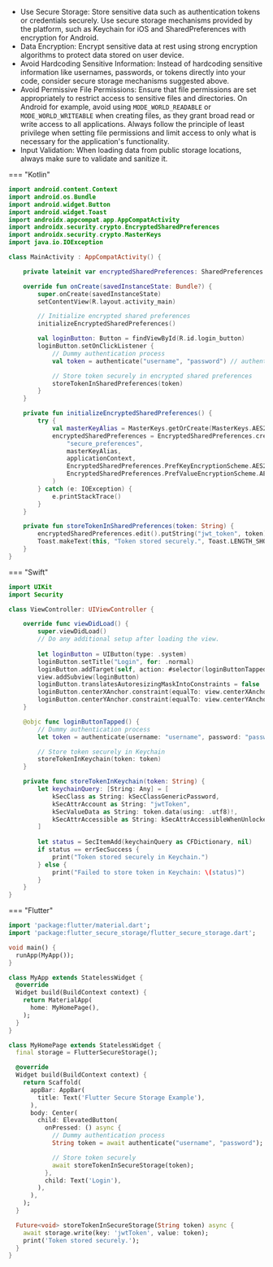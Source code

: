 - Use Secure Storage: Store sensitive data such as authentication tokens or credentials securely. Use secure storage mechanisms provided by the platform, such as Keychain for iOS and SharedPreferences with encryption for Android.
- Data Encryption: Encrypt sensitive data at rest using strong encryption algorithms to protect data stored on user device.
- Avoid Hardcoding Sensitive Information: Instead of hardcoding sensitive information like usernames, passwords, or tokens directly into your code, consider secure storage mechanisms suggested above.
- Avoid Permissive File Permissions: Ensure that file permissions are set appropriately to restrict access to sensitive files and directories. On Android for example, avoid using `MODE_WORLD_READABLE` or `MODE_WORLD_WRITEABLE` when creating files, as they grant broad read or write access to all applications. Always follow the principle of least privilege when setting file permissions and limit access to only what is necessary for the application's functionality.
- Input Validation: When loading data from public storage locations, always make sure to validate and sanitize it. 


=== "Kotlin"
  ```kotlin
  import android.content.Context
  import android.os.Bundle
  import android.widget.Button
  import android.widget.Toast
  import androidx.appcompat.app.AppCompatActivity
  import androidx.security.crypto.EncryptedSharedPreferences
  import androidx.security.crypto.MasterKeys
  import java.io.IOException
  
  class MainActivity : AppCompatActivity() {
  
      private lateinit var encryptedSharedPreferences: SharedPreferences
  
      override fun onCreate(savedInstanceState: Bundle?) {
          super.onCreate(savedInstanceState)
          setContentView(R.layout.activity_main)
  
          // Initialize encrypted shared preferences
          initializeEncryptedSharedPreferences()
  
          val loginButton: Button = findViewById(R.id.login_button)
          loginButton.setOnClickListener {
              // Dummy authentication process
              val token = authenticate("username", "password") // authentication logic
  
              // Store token securely in encrypted shared preferences
              storeTokenInSharedPreferences(token)
          }
      }
  
      private fun initializeEncryptedSharedPreferences() {
          try {
              val masterKeyAlias = MasterKeys.getOrCreate(MasterKeys.AES256_GCM_SPEC)
              encryptedSharedPreferences = EncryptedSharedPreferences.create(
                  "secure_preferences",
                  masterKeyAlias,
                  applicationContext,
                  EncryptedSharedPreferences.PrefKeyEncryptionScheme.AES256_SIV,
                  EncryptedSharedPreferences.PrefValueEncryptionScheme.AES256_GCM
              )
          } catch (e: IOException) {
              e.printStackTrace()
          }
      }
  
      private fun storeTokenInSharedPreferences(token: String) {
          encryptedSharedPreferences.edit().putString("jwt_token", token).apply()
          Toast.makeText(this, "Token stored securely.", Toast.LENGTH_SHORT).show()
      }
  }
  ```


=== "Swift"
  ```swift
  import UIKit
  import Security
  
  class ViewController: UIViewController {
  
      override func viewDidLoad() {
          super.viewDidLoad()
          // Do any additional setup after loading the view.
          
          let loginButton = UIButton(type: .system)
          loginButton.setTitle("Login", for: .normal)
          loginButton.addTarget(self, action: #selector(loginButtonTapped), for: .touchUpInside)
          view.addSubview(loginButton)
          loginButton.translatesAutoresizingMaskIntoConstraints = false
          loginButton.centerXAnchor.constraint(equalTo: view.centerXAnchor).isActive = true
          loginButton.centerYAnchor.constraint(equalTo: view.centerYAnchor).isActive = true
      }
  
      @objc func loginButtonTapped() {
          // Dummy authentication process
          let token = authenticate(username: "username", password: "password")
  
          // Store token securely in Keychain
          storeTokenInKeychain(token: token)
      }

      private func storeTokenInKeychain(token: String) {
          let keychainQuery: [String: Any] = [
              kSecClass as String: kSecClassGenericPassword,
              kSecAttrAccount as String: "jwtToken",
              kSecValueData as String: token.data(using: .utf8)!,
              kSecAttrAccessible as String: kSecAttrAccessibleWhenUnlockedThisDeviceOnly
          ]
          
          let status = SecItemAdd(keychainQuery as CFDictionary, nil)
          if status == errSecSuccess {
              print("Token stored securely in Keychain.")
          } else {
              print("Failed to store token in Keychain: \(status)")
          }
      }
  }
  ```


=== "Flutter"
  ```dart
  import 'package:flutter/material.dart';
  import 'package:flutter_secure_storage/flutter_secure_storage.dart';
  
  void main() {
    runApp(MyApp());
  }
  
  class MyApp extends StatelessWidget {
    @override
    Widget build(BuildContext context) {
      return MaterialApp(
        home: MyHomePage(),
      );
    }
  }
  
  class MyHomePage extends StatelessWidget {
    final storage = FlutterSecureStorage();
  
    @override
    Widget build(BuildContext context) {
      return Scaffold(
        appBar: AppBar(
          title: Text('Flutter Secure Storage Example'),
        ),
        body: Center(
          child: ElevatedButton(
            onPressed: () async {
              // Dummy authentication process
              String token = await authenticate("username", "password");
  
              // Store token securely
              await storeTokenInSecureStorage(token);
            },
            child: Text('Login'),
          ),
        ),
      );
    }
  
    Future<void> storeTokenInSecureStorage(String token) async {
      await storage.write(key: 'jwtToken', value: token);
      print('Token stored securely.');
    }
  }
  ```
